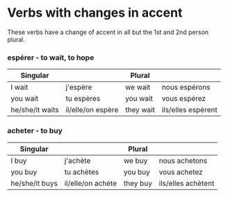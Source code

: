 # Verbs with changes in accent

These verbs have a change of accent in all but the 1st and 2nd person plural.

### espérer - to wait, to hope

| Singular        |                   | Plural    |                    |
|-----------------|-------------------|-----------|--------------------|
| I wait          | j'espère          | we wait   | nous espérons      |
| you wait        | tu espères        | you wait  | vous espérez       |
| he/she/it waits | il/elle/on espère | they wait | ils/elles espèrent |

### acheter - to buy

| Singular       |                   | Plural   |                    |
|----------------|-------------------|----------|--------------------|
| I buy          | j'achète          | we buy   | nous achetons      |
| you buy        | tu achètes        | you buy  | vous achetez       |
| he/she/it buys | il/elle/on achète | they buy | ils/elles achètent |
